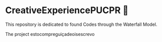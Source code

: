 # CreativeExperiencePUCPR 🤺

This repository is dedicated to found Codes through the Waterfall Model.

The project estocompreguiçadeoisescrevo
